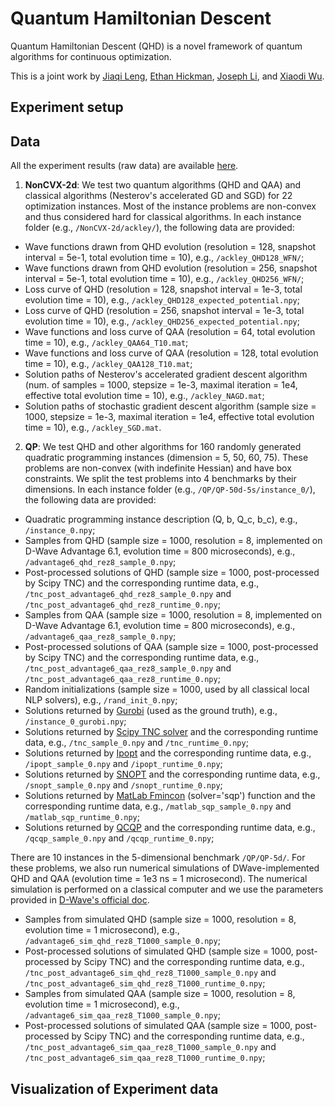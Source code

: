 # Quantum Hamiltonian Descent

Quantum Hamiltonian Descent (QHD) is a novel framework of quantum algorithms for continuous optimization.

This is a joint work by [Jiaqi Leng](https://jiaqileng.github.io/), [Ethan Hickman](https://eth-n.github.io/), [Joseph Li](https://jli0108.github.io/), and [Xiaodi Wu](https://www.cs.umd.edu/~xwu/).


## Experiment setup

## Data
All the experiment results (raw data) are available [here](https://umd.box.com/s/vq747fvjnt8qrkbxprexhoh44n0q9m0i).

1. **NonCVX-2d**: We test two quantum algorithms (QHD and QAA) and classical algorithms (Nesterov's accelerated GD and SGD) for 22 optimization instances. Most of the instance problems are non-convex and thus considered hard for classical algorithms. In each instance folder (e.g., `/NonCVX-2d/ackley/`), the following data are provided:
  + Wave functions drawn from QHD evolution (resolution = 128, snapshot interval = 5e-1, total evolution time = 10), e.g., `/ackley_QHD128_WFN/`;
  + Wave functions drawn from QHD evolution (resolution = 256, snapshot interval = 5e-1, total evolution time = 10), e.g., `/ackley_QHD256_WFN/`;
  + Loss curve of QHD (resolution = 128, snapshot interval = 1e-3, total evolution time = 10), e.g., `/ackley_QHD128_expected_potential.npy`;
  + Loss curve of QHD (resolution = 256, snapshot interval = 1e-3, total evolution time = 10), e.g., `/ackley_QHD256_expected_potential.npy`;
  + Wave functions and loss curve of QAA (resolution = 64, total evolution time = 10), e.g., `/ackley_QAA64_T10.mat`;
  + Wave functions and loss curve of QAA (resolution = 128, total evolution time = 10), e.g., `/ackley_QAA128_T10.mat`;
  + Solution paths of Nesterov's accelerated gradient descent algorithm (num. of samples = 1000, stepsize = 1e-3, maximal iteration = 1e4, effective total evolution time = 10), e.g., `/ackley_NAGD.mat`;
  + Solution paths of stochastic gradient descent algorithm (sample size = 1000, stepsize = 1e-3, maximal iteration = 1e4, effective total evolution time = 10), e.g., `/ackley_SGD.mat`.
  
 2. **QP**: We test QHD and other algorithms for 160 randomly generated quadratic programming instances (dimension = 5, 50, 60, 75). These problems are non-convex (with indefinite Hessian) and have box constraints. We split the test problems into 4 benchmarks by their dimensions. In each instance folder (e.g., `/QP/QP-50d-5s/instance_0/`), the following data are provided:
  + Quadratic programming instance description (Q, b, Q_c, b_c), e.g., `/instance_0.npy`;
  + Samples from QHD (sample size = 1000, resolution = 8, implemented on D-Wave Advantage 6.1, evolution time = 800 microseconds), e.g., `/advantage6_qhd_rez8_sample_0.npy`;
  + Post-processed solutions of QHD (sample size = 1000, post-processed by Scipy TNC) and the corresponding runtime data, e.g., `/tnc_post_advantage6_qhd_rez8_sample_0.npy` and `/tnc_post_advantage6_qhd_rez8_runtime_0.npy`;
  + Samples from QAA (sample size = 1000, resolution = 8, implemented on D-Wave Advantage 6.1, evolution time = 800 microseconds), e.g., `/advantage6_qaa_rez8_sample_0.npy`;
  + Post-processed solutions of QAA (sample size = 1000, post-processed by Scipy TNC) and the corresponding runtime data, e.g., `/tnc_post_advantage6_qaa_rez8_sample_0.npy` and `/tnc_post_advantage6_qaa_rez8_runtime_0.npy`;
  + Random initializations (sample size = 1000, used by all classical local NLP solvers), e.g., `/rand_init_0.npy`;
  + Solutions returned by [Gurobi](https://www.gurobi.com/) (used as the ground truth), e.g., `/instance_0_gurobi.npy`;
  + Solutions returned by [Scipy TNC solver](https://docs.scipy.org/doc/scipy/reference/optimize.minimize-tnc.html) and the corresponding runtime data, e.g., `/tnc_sample_0.npy` and `/tnc_runtime_0.npy`;
  + Solutions returned by [Ipopt](https://coin-or.github.io/Ipopt/) and the corresponding runtime data, e.g., `/ipopt_sample_0.npy` and `/ipopt_runtime_0.npy`;
  + Solutions returned by [SNOPT](https://ccom.ucsd.edu/~optimizers/solvers/snopt/) and the corresponding runtime data, e.g., `/snopt_sample_0.npy` and `/snopt_runtime_0.npy`;
  + Solutions returned by [MatLab Fmincon](https://www.mathworks.com/help/optim/ug/fmincon.html) (solver='sqp') function and the corresponding runtime data, e.g., `/matlab_sqp_sample_0.npy` and `/matlab_sqp_runtime_0.npy`;
  + Solutions returned by [QCQP](https://github.com/cvxgrp/qcqp) and the corresponding runtime data, e.g., `/qcqp_sample_0.npy` and `/qcqp_runtime_0.npy`;

  There are 10 instances in the 5-dimensional benchmark `/QP/QP-5d/`. For these problems, we also run numerical simulations of DWave-implemented QHD and QAA (evolution time = 1e3 ns = 1 microsecond). The numerical simulation is performed on a classical computer and we use the parameters provided in [D-Wave's official doc](https://docs.dwavesys.com/docs/latest/c_qpu_annealing.html).
  + Samples from simulated QHD (sample size = 1000, resolution = 8, evolution time = 1 microsecond), e.g., `/advantage6_sim_qhd_rez8_T1000_sample_0.npy`;
  + Post-processed solutions of simulated QHD (sample size = 1000, post-processed by Scipy TNC) and the corresponding runtime data, e.g., `/tnc_post_advantage6_sim_qhd_rez8_T1000_sample_0.npy` and `/tnc_post_advantage6_sim_qhd_rez8_T1000_runtime_0.npy`;
  + Samples from simulated QAA (sample size = 1000, resolution = 8, evolution time = 1 microsecond), e.g., `/advantage6_sim_qaa_rez8_T1000_sample_0.npy`;
  + Post-processed solutions of simulated QAA (sample size = 1000, post-processed by Scipy TNC) and the corresponding runtime data, e.g., `/tnc_post_advantage6_sim_qaa_rez8_T1000_sample_0.npy` and `/tnc_post_advantage6_sim_qaa_rez8_T1000_runtime_0.npy`;
  
  
  ## Visualization of Experiment data
